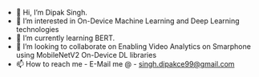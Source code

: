 - 👋 Hi, I’m Dipak Singh.
- 👀 I’m interested in On-Device Machine Learning and Deep Learning technologies
- 🌱 I’m currently learning BERT.
- 💞️ I’m looking to collaborate on Enabling Video Analytics on Smarphone using MobileNetV2 On-Device DL libraries
- 📫 How to reach me - E-Mail me @ - singh.dipakce99@gmail.com

<!---
Dipakce/Dipakce is a ✨ special ✨ repository because its `README.md` (this file) appears on your GitHub profile.
You can click the Preview link to take a look at your changes.
--->
